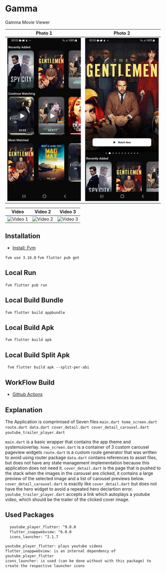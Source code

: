 # Gamma

Gamma Movie Viewer

|                                                            Photo 1                                                             |                                                              Photo 2                                                              |    
| :------------------------------------------------------------------------------------------------------------------------------: | :---------------------------------------------------------------------------------------------------------------------------------: | 
|  ![Image 1](https://github.com/XERZES27/gamma/blob/main/content/gamma-photo-1.jpg?raw=true) | ![Image 2](https://github.com/XERZES27/gamma/blob/main/content/gamma-photo-2.jpg?raw=true)

|                                                            Video                                                            |                                                           Video  2                                                          |                                                         Video  3                                                          | 
| :------------------------------------------------------------------------------------------------------------------------------: | :------------------------------------------------------------------------------------------------------------------------------: | :------------------------------------------------------------------------------------------------------------------------------: |
|  ![Video 1](https://github.com/XERZES27/gamma/blob/main/content/gamma-video-3.gif?raw=true) |   ![Video 2](https://github.com/XERZES27/gamma/blob/main/content/gamma-video-4.gif?raw=true) |  ![Video 3](https://github.com/XERZES27/gamma/blob/main/content/gamma-video-5.gif?raw=true) |



## Installation

- [Install: Fvm](https://fvm.app/documentation/getting-started/installation)

 
``` fvm use 3.16.0 ```
``` fvm flutter pub get ```

## Local Run

``` fvm flutter pub run ```

## Local Build Bundle

``` fvm flutter build appbundle ```

## Local Build Apk

``` fvm flutter build apk ```

## Local Build Split Apk

``` fvm flutter build apk --split-per-abi```

## WorkFlow Build

- [Github Actions](https://github.com/XERZES27/gamma/actions/workflows/android-split-build.yml)

## Explanation

The Application is comprimised of Seven files ``` main.dart home_screen.dart route.dart data.dart cover_detail.dart cover_detail_carousel.dart youtube_trailer_player.dart ``` 

```main.dart``` is a basic wrapper that contains the app theme and systemuioverlay.
```home_screen.dart``` is a container of 3 custom carousel pageview widgets
```route.dart``` is a custom route generator that was written to avoid using router package
```data.dart``` contains references to asset files, but does not have any state management implementation because this application does not need it.
```cover_detail.dart``` is the page that is pushed to the stack when the images in the carousel are clicked, it contains a large preview of the selected image and a list of carousel previews below.
```cover_detail_carousel.dart``` is exactly like ```cover_detail.dart``` but does not have the hero widget to avoid a repeated hero declartion error.
```youtube_trailer_player.dart``` accepts a link which autoplays a youtube video, which should be the trailer of the clicked cover image.

## Used Packages

```
  youtube_player_flutter: ^9.0.0
  flutter_inappwebview: ^6.0.0
  icons_launcher: ^2.1.7
```

```
youtube_player_flutter: plays youtube videos
flutter_inappwebview: is an internal dependency of youtube_player_flutter
icons_launcher: is used (can be done without with this package) to create the respective launcher icons
```

















